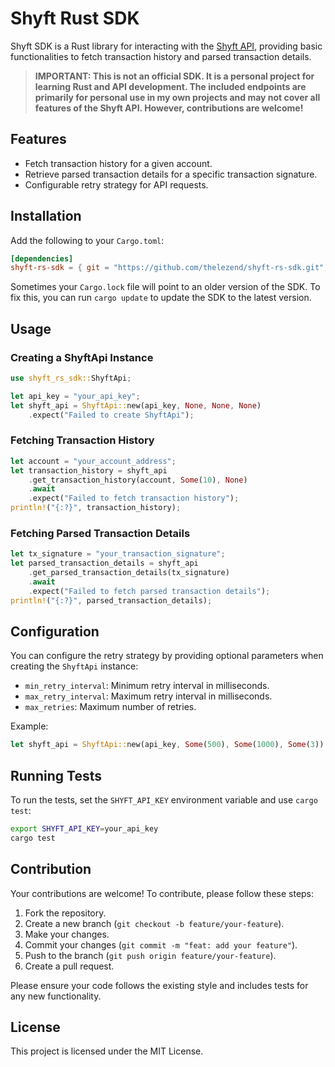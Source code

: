 # Shyft Rust SDK

Shyft SDK is a Rust library for interacting with the [Shyft API](https://docs.shyft.to/), providing basic functionalities to fetch transaction history and parsed transaction details.

> **IMPORTANT: This is not an official SDK. It is a personal project for learning Rust and API development. The included endpoints are primarily for personal use in my own projects and may not cover all features of the Shyft API. However, contributions are welcome!**

## Features

- Fetch transaction history for a given account.
- Retrieve parsed transaction details for a specific transaction signature.
- Configurable retry strategy for API requests.

## Installation

Add the following to your `Cargo.toml`:

```toml
[dependencies]
shyft-rs-sdk = { git = "https://github.com/thelezend/shyft-rs-sdk.git", branch = "main"}
```

Sometimes your `Cargo.lock` file will point to an older version of the SDK. To fix this, you can run `cargo update` to update the SDK to the latest version.

## Usage

### Creating a ShyftApi Instance

```rust
use shyft_rs_sdk::ShyftApi;

let api_key = "your_api_key";
let shyft_api = ShyftApi::new(api_key, None, None, None)
    .expect("Failed to create ShyftApi");
```

### Fetching Transaction History

```rust
let account = "your_account_address";
let transaction_history = shyft_api
    .get_transaction_history(account, Some(10), None)
    .await
    .expect("Failed to fetch transaction history");
println!("{:?}", transaction_history);
```

### Fetching Parsed Transaction Details

```rust
let tx_signature = "your_transaction_signature";
let parsed_transaction_details = shyft_api
    .get_parsed_transaction_details(tx_signature)
    .await
    .expect("Failed to fetch parsed transaction details");
println!("{:?}", parsed_transaction_details);
```

## Configuration

You can configure the retry strategy by providing optional parameters when creating the `ShyftApi` instance:

- `min_retry_interval`: Minimum retry interval in milliseconds.
- `max_retry_interval`: Maximum retry interval in milliseconds.
- `max_retries`: Maximum number of retries.

Example:

```rust
let shyft_api = ShyftApi::new(api_key, Some(500), Some(1000), Some(3)).expect("Failed to create ShyftApi");
```

## Running Tests

To run the tests, set the `SHYFT_API_KEY` environment variable and use `cargo test`:

```sh
export SHYFT_API_KEY=your_api_key
cargo test
```

## Contribution

Your contributions are welcome! To contribute, please follow these steps:

1. Fork the repository.
2. Create a new branch (`git checkout -b feature/your-feature`).
3. Make your changes.
4. Commit your changes (`git commit -m "feat: add your feature"`).
5. Push to the branch (`git push origin feature/your-feature`).
6. Create a pull request.

Please ensure your code follows the existing style and includes tests for any new functionality.

## License

This project is licensed under the MIT License.
